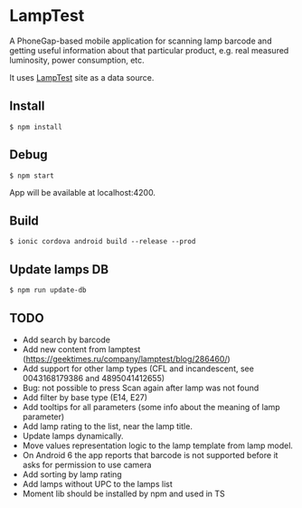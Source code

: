LampTest
=========

A PhoneGap-based mobile application for scanning lamp barcode and getting useful information about that particular product, e.g. real measured luminosity, power consumption, etc.

It uses [LampTest](http://lamptest.ru) site as a data source.

Install
-------
```
$ npm install
```

Debug
-----
```
$ npm start
```
App will be available at localhost:4200.

Build
-----
```
$ ionic cordova android build --release --prod
```

Update lamps DB
---------------
```
$ npm run update-db
```

TODO
----
* Add search by barcode
* Add new content from lamptest (https://geektimes.ru/company/lamptest/blog/286460/)
* Add support for other lamp types (CFL and incandescent, see 0043168179386 and 4895041412655)
* Bug: not possible to press Scan again after lamp was not found
* Add filter by base type (E14, E27)
* Add tooltips for all parameters (some info about the meaning of lamp parameter)
* Add lamp rating to the list, near the lamp title.
* Update lamps dynamically.
* Move values representation logic to the lamp template from lamp model.
* On Android 6 the app reports that barcode is not supported before it asks for permission to use camera
* Add sorting by lamp rating
* Add lamps without UPC to the lamps list
* Moment lib should be installed by npm and used in TS
